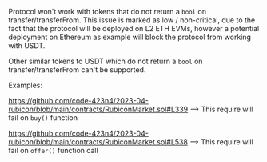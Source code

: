 Protocol won't work with tokens that do not return a `bool` on transfer/transferFrom. This issue is marked as low / non-critical, due to the fact that the protocol will be deployed on L2 ETH EVMs, however a potential deployment on Ethereum as example will block the protocol from working with USDT. 

Other similar tokens to USDT which do not return a `bool` on transfer/transferFrom can't be supported.

Examples:

https://github.com/code-423n4/2023-04-rubicon/blob/main/contracts/RubiconMarket.sol#L339 --> This require will fail on `buy()` function

https://github.com/code-423n4/2023-04-rubicon/blob/main/contracts/RubiconMarket.sol#L538 --> This require will fail on `offer()` function call